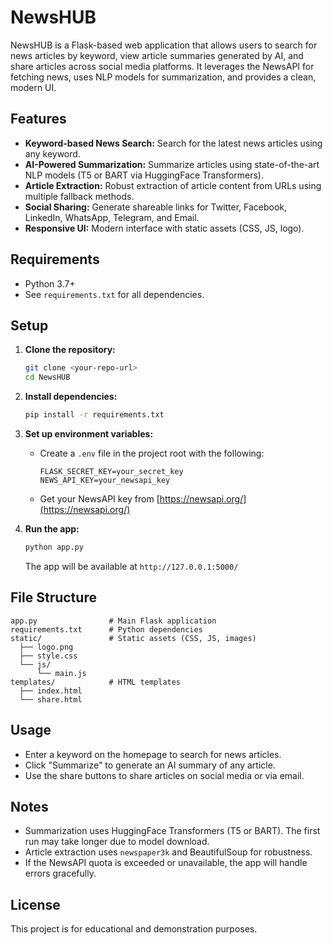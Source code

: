 # NewsHUB

NewsHUB is a Flask-based web application that allows users to search for news articles by keyword, view article summaries generated by AI, and share articles across social media platforms. It leverages the NewsAPI for fetching news, uses NLP models for summarization, and provides a clean, modern UI.

## Features
- **Keyword-based News Search:** Search for the latest news articles using any keyword.
- **AI-Powered Summarization:** Summarize articles using state-of-the-art NLP models (T5 or BART via HuggingFace Transformers).
- **Article Extraction:** Robust extraction of article content from URLs using multiple fallback methods.
- **Social Sharing:** Generate shareable links for Twitter, Facebook, LinkedIn, WhatsApp, Telegram, and Email.
- **Responsive UI:** Modern interface with static assets (CSS, JS, logo).

## Requirements
- Python 3.7+
- See `requirements.txt` for all dependencies.

## Setup
1. **Clone the repository:**
   ```sh
   git clone <your-repo-url>
   cd NewsHUB
   ```
2. **Install dependencies:**
   ```sh
   pip install -r requirements.txt
   ```
3. **Set up environment variables:**
   - Create a `.env` file in the project root with the following:
     ```env
     FLASK_SECRET_KEY=your_secret_key
     NEWS_API_KEY=your_newsapi_key
     ```
   - Get your NewsAPI key from [https://newsapi.org/](https://newsapi.org/)

4. **Run the app:**
   ```sh
   python app.py
   ```
   The app will be available at `http://127.0.0.1:5000/`

## File Structure
```
app.py                # Main Flask application
requirements.txt      # Python dependencies
static/               # Static assets (CSS, JS, images)
  ├── logo.png
  ├── style.css
  └── js/
      └── main.js
templates/            # HTML templates
  ├── index.html
  └── share.html
```

## Usage
- Enter a keyword on the homepage to search for news articles.
- Click "Summarize" to generate an AI summary of any article.
- Use the share buttons to share articles on social media or via email.

## Notes
- Summarization uses HuggingFace Transformers (T5 or BART). The first run may take longer due to model download.
- Article extraction uses `newspaper3k` and BeautifulSoup for robustness.
- If the NewsAPI quota is exceeded or unavailable, the app will handle errors gracefully.

## License
This project is for educational and demonstration purposes.
